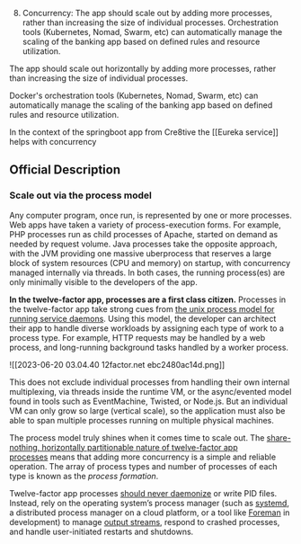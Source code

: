 8. Concurrency: The app should scale out by adding more processes, rather than increasing the size of individual processes. Orchestration tools (Kubernetes, Nomad, Swarm, etc) can automatically manage the scaling of the banking app based on defined rules and resource utilization.


The app should scale out horizontally by adding more processes, rather than increasing the size of individual processes. 

Docker's orchestration tools (Kubernetes, Nomad, Swarm, etc) can automatically manage the scaling of the banking app based on defined rules and resource utilization.

In the context of the springboot app from Cre8tive the [[Eureka service]] helps with concurrency

## Official Description
### Scale out via the process model

Any computer program, once run, is represented by one or more processes. Web apps have taken a variety of process-execution forms. For example, PHP processes run as child processes of Apache, started on demand as needed by request volume. Java processes take the opposite approach, with the JVM providing one massive uberprocess that reserves a large block of system resources (CPU and memory) on startup, with concurrency managed internally via threads. In both cases, the running process(es) are only minimally visible to the developers of the app.


**In the twelve-factor app, processes are a first class citizen.** Processes in the twelve-factor app take strong cues from [the unix process model for running service daemons](https://adam.herokuapp.com/past/2011/5/9/applying_the_unix_process_model_to_web_apps/). Using this model, the developer can architect their app to handle diverse workloads by assigning each type of work to a process type. For example, HTTP requests may be handled by a web process, and long-running background tasks handled by a worker process.

![[2023-06-20 03.04.40 12factor.net ebc2480ac14d.png]]

This does not exclude individual processes from handling their own internal multiplexing, via threads inside the runtime VM, or the async/evented model found in tools such as EventMachine, Twisted, or Node.js. But an individual VM can only grow so large (vertical scale), so the application must also be able to span multiple processes running on multiple physical machines.

The process model truly shines when it comes time to scale out. The [share-nothing, horizontally partitionable nature of twelve-factor app processes](https://12factor.net/processes) means that adding more concurrency is a simple and reliable operation. The array of process types and number of processes of each type is known as the _process formation_.

Twelve-factor app processes [should never daemonize](http://dustin.github.com/2010/02/28/running-processes.html) or write PID files. Instead, rely on the operating system’s process manager (such as [systemd](https://www.freedesktop.org/wiki/Software/systemd/), a distributed process manager on a cloud platform, or a tool like [Foreman](http://blog.daviddollar.org/2011/05/06/introducing-foreman.html) in development) to manage [output streams](https://12factor.net/logs), respond to crashed processes, and handle user-initiated restarts and shutdowns.